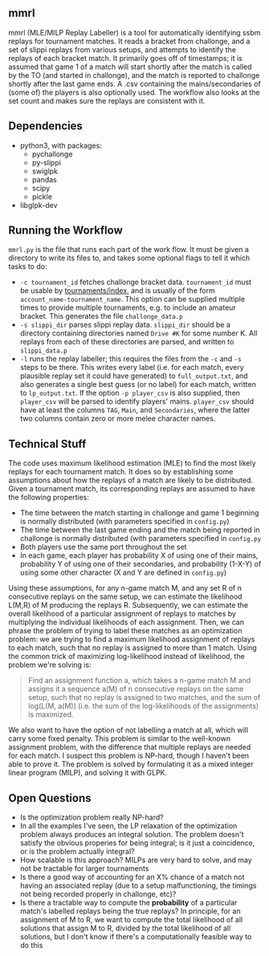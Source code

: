 ## mmrl
mmrl (MLE/MILP Replay Labeller) is a tool for automatically identifying ssbm replays for tournament matches. It reads a bracket from challonge, and a set of slippi replays from various setups, and attempts to identify the replays of each bracket match.  It primarily goes off of timestamps; it is assumed that game 1 of a match will start shortly after the match is called by the TO (and started in challonge), and the match is reported to challonge shortly after the last game ends. A .csv containing the mains/secondaries of (some of) the players is also optionally used. The workflow also looks at the set count and makes sure the replays are consistent with it.

## Dependencies
* python3, with packages:
	* pychallonge
	* py-slippi
	* swiglpk
	* pandas
	* scipy
	* pickle
* libglpk-dev

## Running the Workflow
`mmrl.py` is the file that runs each part of the work flow. It must be given a directory to write its files to, and takes some optional flags to tell it which
tasks to do:

* `-c tournament_id` fetches challonge bracket data. `tournament_id` must be usable by [tournaments/index](https://api.challonge.com/v1/documents/tournaments/show), and is usually of the form `account_name-tournament_name`. This option can be supplied multiple times to provide multiple tournaments, e.g. to include an amateur bracket. This generates the file `challonge_data.p`
* `-s slippi_dir` parses slippi replay data. `slippi_dir` should be a directory containing directories named `Drive #K` for some number K. All replays from each of these directories are parsed, and written to `slippi_data.p`
* `-l` runs the replay labeller; this requires the files from the `-c` and `-s` steps to be there. This writes every label (i.e. for each match, every plausible replay set it could have generated) to `full_output.txt`, and also generates a single best guess (or no label) for each match, written to `lp_output.txt`.  If the option `-p player_csv` is also supplied, then `player_csv` will be parsed to identify players' mains. `player_csv` should have at least the columns `TAG`, `Main`, and `Secondaries`, where the latter two columns contain zero or more melee character names.


## Technical Stuff

The code uses maximum likelihood estimation (MLE) to find the most likely replays for each tournament match. It does so by establishing some assumptions about how the replays of a match are likely to be distributed.  Given a tournament match, its corresponding replays are assumed to have the following properties:

* The time between the match starting in challonge and game 1 beginning is normally distributed (with parameters specified in `config.py`)
* The time between the last game ending and the match being reported in challonge is normally distributed (with parameters specified in `config.py`
* Both players use the same port throughout the set
* In each game, each player has probability X of using one of their mains, probability Y of using one of their secondaries, and probability (1-X-Y) of using some other character (X and Y are defined in `config.py`)

Using these assumptions, for any n-game match M, and any set R of n consecutive replays on the same setup, we can estimate the likelihood L(M,R) of M producing the replays R. Subsequently, we can estimate the overall likelihood of a particular assignment of replays to matches by multiplying the individual likelihoods of each assignment.  Then, we can phrase the problem of trying to label these matches as an optimization problem: we are trying to find a maximum likelihood assignment of replays to each match, such that no replay is assigned to more than 1 match. Using the common trick of maximizing log-likelihood instead of likelihood, the problem we're solving is:

> Find an assignment function a, which takes a n-game match M and assigns it a sequence a(M) of n consecutive replays on the same setup, such that no replay is assigned to two matches, and the sum of log(L(M, a(M)) (i.e. the sum of the log-likelihoods of the assignments) is maximized.

We also want to have the option of not labelling a match at all, which will carry some fixed penalty. This problem is similar to the well-known assignment problem, with the difference that multiple replays are needed for each match. I suspect this problem is NP-hard, though I haven't been able to prove it.  The problem is solved by formulating it as a mixed integer linear program (MILP), and solving it with GLPK.


## Open Questions
* Is the optimization problem really NP-hard?
* In all the examples I've seen, the LP relaxation of the optimization problem always produces an integral solution. The problem doesn't satisfy the obvious properies for being integral; is it just a coincidence, or is the problem actually integral?
* How scalable is this approach? MILPs are very hard to solve, and may not be tractable for larger tournaments
* Is there a good way of accounting for an X% chance of a match not having an associated replay (due to a setup malfunctioning, the timings not being recorded properly in challonge, etc)?
* Is there a tractable way to compute the **probability** of a particular match's labelled replays being the true replays? In principle, for an assignment of M to R, we want to compute the total likelihood of all solutions that assign M to R, divided by the total likelihood of all solutions, but I don't know if there's a computationally feasible way to do this
